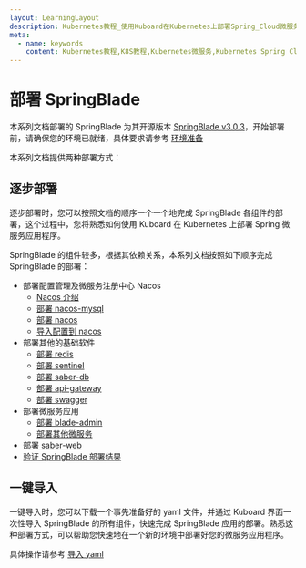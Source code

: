 ```yaml
---
layout: LearningLayout
description: Kubernetes教程_使用Kuboard在Kubernetes上部署Spring_Cloud微服务平台SpringBlade
meta:
  - name: keywords
    content: Kubernetes教程,K8S教程,Kubernetes微服务,Kubernetes Spring Cloud
---
```


# 部署 SpringBlade

<AdSenseTitle/>

本系列文档部署的 SpringBlade 为其开源版本 [SpringBlade v3.0.3](https://gitee.com/smallc/SpringBlade/tree/v3.0.2/)，开始部署前，请确保您的环境已就绪，具体要求请参考 [环境准备](../prepare/prepare.html)

本系列文档提供两种部署方式：

## 逐步部署

逐步部署时，您可以按照文档的顺序一个一个地完成 SpringBlade 各组件的部署，这个过程中，您将熟悉如何使用 Kuboard 在 Kubernetes 上部署 Spring 微服务应用程序。

SpringBlade 的组件较多，根据其依赖关系，本系列文档按照如下顺序完成 SpringBlade 的部署：

* 部署配置管理及微服务注册中心 Nacos
  * [Nacos 介绍](./nacos.html)
  * [部署 nacos-mysql](./nacos-mysql.html)
  * [部署 nacos](./nacos-install.html)
  * [导入配置到 nacos](./nacos-config.html)
* 部署其他的基础软件
  * [部署 redis](./m-redis.html)
  * [部署 sentinel](./m-sentinel.html)
  * [部署 saber-db](./m-saber-db.html)
  * [部署 api-gateway](./m-gateway.html)
  * [部署 swagger](./m-swagger.html)
* 部署微服务应用
  * [部署 blade-admin](./blade-admin.html)
  * [部署其他微服务](./blade-others.html)
* [部署 saber-web](./saber-web.html)
* [验证 SpringBlade 部署结果](./validate.html)



## 一键导入

一键导入时，您可以下载一个事先准备好的 yaml 文件，并通过 Kuboard 界面一次性导入 SpringBlade 的所有组件，快速完成 SpringBlade 应用的部署。熟悉这种部署方式，可以帮助您快速地在一个新的环境中部署好您的微服务应用程序。

具体操作请参考 [导入 yaml](../import/import.html)
